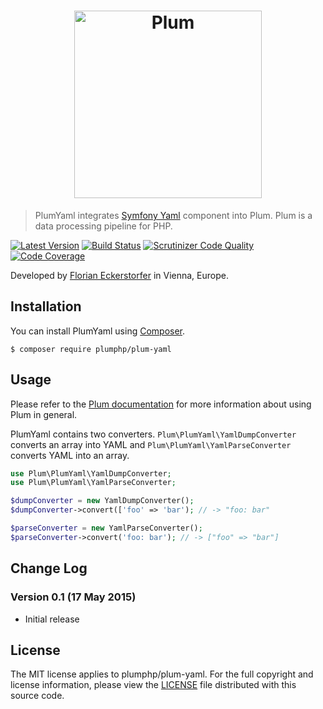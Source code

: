 <h1 align="center">
    <img src="http://cdn.florian.ec/plum-logo.svg" alt="Plum" width="300">
</h1>

> PlumYaml integrates [Symfony Yaml](https://github.com/symfony/yaml) component into Plum. Plum is a data
processing pipeline for PHP.

[![Latest Version](https://img.shields.io/packagist/v/plumphp/plum-yaml.svg)](https://packagist.org/packages/plumphp/plum-yaml)
[![Build Status](https://img.shields.io/travis/plumphp/plum-yaml.svg?style=flat)](https://travis-ci.org/plumphp/plum-yaml)
[![Scrutinizer Code Quality](https://img.shields.io/scrutinizer/g/plumphp/plum-yaml.svg?style=flat)](https://scrutinizer-ci.com/g/plumphp/plum-yaml/?branch=master)
[![Code Coverage](https://img.shields.io/scrutinizer/coverage/g/plumphp/plum-yaml.svg?style=flat)](https://scrutinizer-ci.com/g/plumphp/plum-yaml/?branch=master)

Developed by [Florian Eckerstorfer](https://florian.ec) in Vienna, Europe.


Installation
------------

You can install PlumYaml using [Composer](http://getcomposer.org).

```shell
$ composer require plumphp/plum-yaml
```


Usage
-----

Please refer to the [Plum documentation](https://github.com/plumphp/plum/blob/master/docs/index.md) for more
information about using Plum in general.

PlumYaml contains two converters. `Plum\PlumYaml\YamlDumpConverter` converts an array into YAML and
`Plum\PlumYaml\YamlParseConverter` converts YAML into an array.

```php
use Plum\PlumYaml\YamlDumpConverter;
use Plum\PlumYaml\YamlParseConverter;

$dumpConverter = new YamlDumpConverter();
$dumpConverter->convert(['foo' => 'bar'); // -> "foo: bar"

$parseConverter = new YamlParseConverter();
$parseConverter->convert('foo: bar'); // -> ["foo" => "bar"]
```


Change Log
----------

### Version 0.1 (17 May 2015)

- Initial release


License
-------

The MIT license applies to plumphp/plum-yaml. For the full copyright and license information,
please view the [LICENSE](https://github.com/plumphp/plum-yaml/blob/master/LICENSE) file distributed with this
source code.
